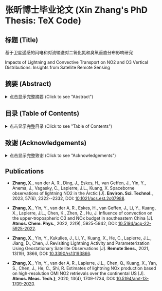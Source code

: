 # 张昕博士毕业论文 (Xin Zhang's PhD Thesis: TeX Code)

## 标题 (Title)

基于卫星遥感的闪电和对流输送对二氧化氮和臭氧垂直分布影响研究

Impacts of Lightning and Convective Transport on  NO2 and O3 Vertical Distributions: Insights from Satellite Remote Sensing

## 摘要 (Abstract)

<details><summary> 点击显示完整摘要 (Click to see "Abstract")  </summary>
<p>
深对流云是大气垂直输送的主要载体，能够在短时间内将污染气体从边界层输送至对流层上层甚至平流层下层，从而对区域和全球的大气环境和气候产生影响。此外，深对流中闪电产生的氮氧化物（LNOx）是对流层上层氮氧化物（NOx）的主要来源，然而，目前对于LNOx产率及其对臭氧（O3）的影响仍存在较大的不确定性。传统的气球探空和飞机观测等试验在定量LNOx排放方面面临较大的困难，然而，随着卫星遥感技术的发展，新的方法可以用于对LNOx排放的定量分析。本研究基于上述背景，综合运用卫星数据反演、数值模拟以及臭氧探空试验，确定了污染和清洁地区闪电产生的二氧化氮（LNO2）和LNOx的产率，并对比分析了观测和模拟数据中二氧化氮（NO2）与O3的垂直分布情况，以揭示深对流中动力输送和化学反应对O3浓度变化的贡献。

首先，本研究利用对流层观测仪（TROPOMI）和臭氧监测仪（OMI）的遥感观测资料，开发了适用于污染和清洁地区LNO2和LNOx柱浓度的反演算法。为了与前人的星载观测研究进行比较，本研究选择了广泛开展观测的北美地区进行反演算法的开发和对比分析。结果表明，本算法在LNOx的垂直分布和云属性方面进行了详细的考虑，因此具备更好的普适性。通过结合该算法所得的柱浓度产品和地基闪电观测数据，本研究得出了在北美大陆地区对流旺盛时LNO2和LNOx的产率。具体来说，每次闪电产生的NO2为32±15 mol，而NOx为90±50 mol。该反演算法不仅适用于前人广泛研究的对流旺盛阶段，还适用于对流的初始和消散阶段，从而弥补了TROPOMI在对流旺盛处因饱和效应而缺失数据的不足。为了验证该方法的可行性，本研究进一步选择了与北美同纬度的中国东部污染地区以及高纬度的北极清洁地区进行扩展研究。其中，TROPOMI在北极地区连续过境的特性为未来静止化学监测卫星的应用提供了基础和依据。结果表明，在中国东部污染地区的对流消散期间，LNOx的产率为60±33 mol NOx每闪电。在北极清洁陆地地区，LNO2产率为2.0 mol每闪击，与中纬度污染地区的LNO2产率相当。然而，在北极海洋地区，LNO2的产率是北极陆地地区的6倍。总体而言，北极夏季的LNOx排放量相当于该地区人为NOx排放的5%。

其次，本研究利用上述算法得到的云上NO2产品，结合云切片算法，探究了不同高度层对流云中NO2浓度的特征，为计算对流云内NO2的垂直分布提供了新的视角和方法。针对中低纬度的对流观测，本研究得出了不同高度层（对流层顶至330 hPa、330至450 hPa、450至570 hPa、570至670 hPa、670至770 hPa和770至870 hPa）的平均NO2和O3浓度，并揭示了中低纬度对流云内呈现出的“C”型NO2垂直分布特征。具体而言，在陆地地区，对流层顶至330 hPa高度间的NO2浓度约为450至570 hPa高度间的两倍。在570 hPa高度以下，随高度的降低，NO2浓度增加，这表明在对流层上层，LNO2在NO2中占主导地位，而在对流层下层，人为排放的NO2占主导地位。此外，将全球模式模拟结果与本研究的观测结果进行对比后发现，全球模式低估了LNO2排放和人为源NO2的垂直输送，导致对流层上层NO2浓度在模拟中偏低10\%至50%。因此，TROPOMI观测所获取的廓线信息可以用于对模式进行评估，并指导参数化方案的开发。本研究进一步比较了有云和晴空条件下的TROPOMI O3观测数据和全球模式资料。结果显示，在有云的情况下，中纬度地区对流层上层O3平均浓度下降了26%，低纬度海洋地区下降了17%，而非洲中部由于生物质燃烧的影响升高了20%。

最后，本研究综合运用TROPOMI观测数据、WRF-Chem模拟和O3探空试验数据，在中国东部污染地区这一人口密集、对流研究资料匮乏的区域，选择了不同类型的对流系统，并分析了动力输送、化学反应以及化学反应速率对O3时空变化的影响。结果表明，尽管在对流旺盛期间，动力输送项对O3浓度变化起主导作用，但在整个生命周期中，化学反应对O3的贡献可达动力输送项的5--10倍。这一结论解释了为什么在对流发生后，臭氧探空观测到对流层上层O3浓度增大的现象。此外，敏感性试验表明，LNOx导致对流层上层O3化学累积生成速率降低了4%，累积消耗速率增加了23%，从而导致O3平均浓度降低了25%。将对流分为核心区和层云区后，研究发现核心区动力输送对O3的贡献为层云区的2倍，而层云区中的O3浓度变化则受到核心区输送的控制。尽管LNOx使核心区的O3化学产量增加了125%，但导致O3的净产量下降了21%。

以上结果揭示了不同区域LNOx产率的差异性，并同时分析了深对流活动对对流层NO2和O3浓度变化的影响机制。因此，在全球气候变暖的背景下，需要建立更为完善的评估系统，结合多种卫星平台和模式，以更深入地了解深对流活动及其影响。
</p>
</details>


## 目录 (Table of Contents)

<details><summary> 点击显示完整目录 (Click to see "Table of Contents")  </summary>
<p>

- 绪论

    - 研究背景及意义
    - 国内外研究进展
        - 深对流与闪电的关系
        - 深对流中闪电氮氧化物的观测和估算
        - 深对流对痕量气体垂直分布的影响
    - 存在问题及本研究目标和研究内容

- 资料及模式介绍

    - 原位观测
        - 臭氧探空
        - 闪电数据集
    - 卫星观测
        - 臭氧监测仪 (OMI)
        - 对流层观测仪 (TROPOMI)
        - 微波临边探测器 (MLS)
    - 大气化学模式
        - WRF-Chem模式
        - MERRA2-GMI模拟数据集

- 闪电二氧化氮的反演算法

  - 基于卫星遥感的闪电二氧化氮反演
    - 算法基础
    - 算法的应用条件
  - 反演结果的对比验证分析
    - 不同反演算法之间的差异性
    - 反演及产率计算中的不确定性分析
  - 本章小结

- 闪电二氧化氮反演算法的应用

  - 污染地区(中国东南部)
    - 模式设置及闪电同化结果评估
    - 闪电氮氧化物的产率及其不确定性分析
    - 闪电二氧化氮对TROPOMI二氧化氮产品的影响 
  - 清洁地区(北极)
    - 闪电的分布
    - 闪电二氧化氮的计算
    - 闪电二氧化氮产率的海陆性差异
    - 氮氧化物不同排放源的贡献
  - 本章小结

- 深对流对氮氧化物和臭氧垂直再分布的影响

  - 云切片算法介绍
  - 对流条件下痕量气体的垂直分布
    - 二氧化氮
    - 臭氧
  - 深对流造成臭氧浓度变化的原因
    - 动力输送和化学反应的贡献
    - 闪电氮氧化物的贡献
  - 本章小结

- 结论与展望

  - 主要结论
  - 论文特色与创新
  - 不足之处与展望
  </p>
  </details>

## 致谢 (Acknowledgements)

<details><summary> 点击显示完整致谢 (Click to see "Acknowledgements")  </summary>
<p>

行文至此，本应长舒一气，谢天谢地，然唯觉十年一觉云中梦，似醒非醒百态生。

### 成云致雨

云，山川气也。吾本乡野之气，漫漫求学，乃入南信。
积升四载，虽至露点，缺核无以成云。
幸遇恩师，言传身教，悟以往之书本，知来者之躬行，
谨始虑终，教学相长，方有云滴，如人饮水，冷暖自知。
而同门及友人亦吾师，不知踽踽独行之黯然，切磋琢磨，互成雨滴。

### 雷辊电霍

雷，阴阳薄动雷雨，生物者也。
欲成惊雷者，必先冻其筋骨，所以曾益其所不能。
尼德兰之师叮咛，大道至简，乘风直上入乱流，千迴百转出真知。
同行之人如冰似霰，相语之词妙笔生花，终见列缺。


### 云销雨霁

雨，水从云下也。
升腾万里落为镜湖水，镜中父母容颜改，风起波澜声声归。
放眼红尘难寻桃花源，洞外世人朝夕渡，雨打船头点点回。

### 后记

连篇累牍七万余，诸师诲而不倦，五易此稿，倘有阙漏，恕见谅。

</p>
</details>

## Publications

- **Zhang, X.**, van der A, R., Ding, J., Eskes, H., van Geffen, J., Yin, Y., Anema, J., Vagasky, C., Lapierre, J.L., Kuang, X. Spaceborne observations of lightning NO2 in the Arctic [J]. **Environ. Sci. Technol.**, 2023, 57(6), 2322--2332, DOI: [10.1021/acs.est.2c07988](https://doi.org/10.1021/acs.est.2c07988).

- **Zhang, X.**, Yin, Y., van der A, R., Eskes, H., van Geffen, J., Li, Y., Kuang, X., Lapierre, J.L., Chen, K., Zhen, Z., Hu, J. Influence of convection on the
  upper-tropospheric O3 and NOx budget in southeastern China [J]. **Atmos. Chem. Phys.**, 2022, 22(9), 5925-5942,
  DOI: [10.5194/acp-22-5925-2022](https://doi.org/10.5194/acp-22-5925-2022).

- **Zhang, X.**, Yin, Y., Kukulies, J., Li, Y., Kuang, X., He, C., Lapierre, J.L., Jiang, D., Chen, J. Revisiting Lightning Activity and Parameterization Using Geostationary Satellite Observations [J]. **Remote Sens.**, 2021, 13(19), 3866, DOI: [10.3390/rs13193866](https://doi.org/10.3390/rs13193866).

- **Zhang, X.**, Yin, Y., van der A, R., Lapierre, J.L., Chen, Q., Kuang, X., Yan, S., Chen, J., He, C., Shi, R. Estimates of lightning NOx production based on high-resolution OMI NO2 retrievals over the continental US [J]. **Atmos. Meas. Tech.}**, 2020, 13(4), 1709-1734,
  DOI: [10.5194/amt-13-1709-2020](https://doi.org/10.5194/amt-13-1709-2020).

